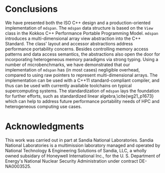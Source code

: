 
Conclusions
===========

We have presented both the ISO C++ design and a production-oriented implementation of `mdspan`.
The `mdspan` data structure is based on the `View` class in the Kokkos C++ Performance Portable Programming Model.
`mdspan` introduces a multi-dimensional array view abstraction into the C++ Standard.
The class' layout and accessor abstractions address performance portability concerns.
Besides controlling memory access patterns and data access semantics, the abstractions also open the door for incorporating heterogeneous memory paradigms via strong typing.
Using a number of microbenchmarks, we have demonstrated that our implementation of `mdspan` has (in most cases) negligible overhead, compared to using raw pointers to represent multi-dimensional arrays.
The implementation can be used with a C++11 standard-compliant compiler, and thus can be used with currently available toolchains on typical supercomputing systems.
The standardization of `mdspan` lays the foundation for further efforts, such as standardized linear algebra,\cite{wg21_p1673} which can help to address future performance portability needs of HPC and heterogeneous computing use cases.

Acknowledgments
================

This work was carried out in part at Sandia National Laboratories.
Sandia National Laboratories is a multimission laboratory managed and operated by National Technology & Engineering Solutions of Sandia, LLC, a wholly owned subsidary of Honeywell International Inc., for the U. S. Department of Energy's National Nuclear Security Administration under contract DE-NA0003525.
